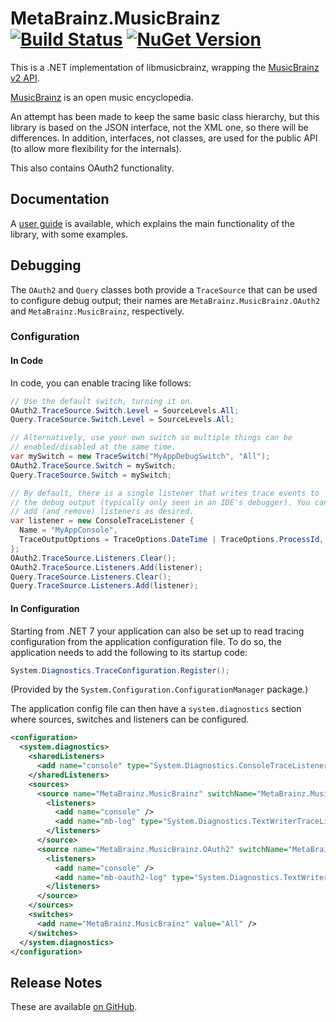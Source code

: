 # MetaBrainz.MusicBrainz [![Build Status][CI-S]][CI-L] [![NuGet Version][NuGet-S]][NuGet-L]

This is a .NET implementation of libmusicbrainz, wrapping the
[MusicBrainz v2 API][api-reference].

[MusicBrainz][home] is an open music encyclopedia.

An attempt has been made to keep the same basic class hierarchy, but this library is based on the JSON interface, not the XML one,
so there will be differences.
In addition, interfaces, not classes, are used for the public API (to allow more flexibility for the internals).

This also contains OAuth2 functionality.

[CI-S]: https://github.com/Zastai/MetaBrainz.MusicBrainz/actions/workflows/build.yml/badge.svg
[CI-L]: https://github.com/Zastai/MetaBrainz.MusicBrainz/actions/workflows/build.yml

[NuGet-S]: https://img.shields.io/nuget/v/MetaBrainz.MusicBrainz
[NuGet-L]: https://nuget.org/packages/MetaBrainz.MusicBrainz

[api-reference]: https://musicbrainz.org/doc/MusicBrainz_API
[home]: https://musicbrainz.org/

## Documentation

A [user guide][user-guide] is available, which explains the main functionality of the library, with some examples.

[user-guide]: https://github.com/Zastai/MetaBrainz.MusicBrainz/blob/main/UserGuide.md

## Debugging

The `OAuth2` and `Query` classes both provide a `TraceSource` that can
be used to configure debug output; their names are
`MetaBrainz.MusicBrainz.OAuth2` and `MetaBrainz.MusicBrainz`,
respectively.

### Configuration

#### In Code

In code, you can enable tracing like follows:

```cs
// Use the default switch, turning it on.
OAuth2.TraceSource.Switch.Level = SourceLevels.All;
Query.TraceSource.Switch.Level = SourceLevels.All;

// Alternatively, use your own switch so multiple things can be
// enabled/disabled at the same time.
var mySwitch = new TraceSwitch("MyAppDebugSwitch", "All");
OAuth2.TraceSource.Switch = mySwitch;
Query.TraceSource.Switch = mySwitch;

// By default, there is a single listener that writes trace events to
// the debug output (typically only seen in an IDE's debugger). You can
// add (and remove) listeners as desired.
var listener = new ConsoleTraceListener {
  Name = "MyAppConsole",
  TraceOutputOptions = TraceOptions.DateTime | TraceOptions.ProcessId,
};
OAuth2.TraceSource.Listeners.Clear();
OAuth2.TraceSource.Listeners.Add(listener);
Query.TraceSource.Listeners.Clear();
Query.TraceSource.Listeners.Add(listener);
```

#### In Configuration

Starting from .NET 7 your application can also be set up to read tracing
configuration from the application configuration file. To do so, the
application needs to add the following to its startup code:

```cs
System.Diagnostics.TraceConfiguration.Register();
```

(Provided by the `System.Configuration.ConfigurationManager` package.)

The application config file can then have a `system.diagnostics` section
where sources, switches and listeners can be configured.

```xml
<configuration>
  <system.diagnostics>
    <sharedListeners>
      <add name="console" type="System.Diagnostics.ConsoleTraceListener" traceOutputOptions="DateTime,ProcessId" />
    </sharedListeners>
    <sources>
      <source name="MetaBrainz.MusicBrainz" switchName="MetaBrainz.MusicBrainz">
        <listeners>
          <add name="console" />
          <add name="mb-log" type="System.Diagnostics.TextWriterTraceListener" initializeData="mb.log" />
        </listeners>
      </source>
      <source name="MetaBrainz.MusicBrainz.OAuth2" switchName="MetaBrainz.MusicBrainz">
        <listeners>
          <add name="console" />
          <add name="mb-oauth2-log" type="System.Diagnostics.TextWriterTraceListener" initializeData="mb.oauth2.log" />
        </listeners>
      </source>
    </sources>
    <switches>
      <add name="MetaBrainz.MusicBrainz" value="All" />
    </switches>
  </system.diagnostics>
</configuration>
```

## Release Notes

These are available [on GitHub][release-notes].

[release-notes]: https://github.com/Zastai/MetaBrainz.MusicBrainz/releases
